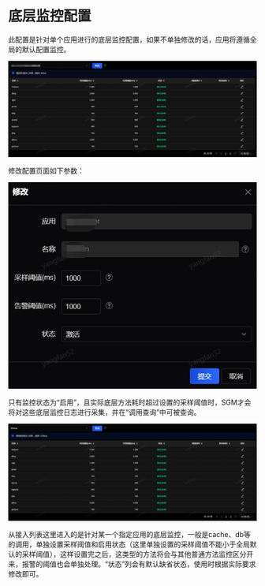 # 底层监控配置

此配置是针对单个应用进行的底层监控配置，如果不单独修改的话，应用将遵循全局的默认配置监控。
 
![](../../image/Operation-Guide/App-Monitor/Endpoint-Configuration1.png)

修改配置页面如下参数：
 
![](../../image/Operation-Guide/App-Monitor/Endpoint-Configuration2.png)

只有监控状态为“启用”，且实际底层方法耗时超过设置的采样阈值时，SGM才会将对这些底层监控日志进行采集，并在“调用查询”中可被查询。

![](../../image/Operation-Guide/App-Monitor/Endpoint-Configuration3.png)
 
从接入列表这里进入的是针对某一个指定应用的底层监控，一般是cache、db等的调用，单独设置采样阈值和启用状态（这里单独设置的采样阈值不能小于全局默认的采样阈值），这样设置完之后，这类型的方法将会与其他普通方法监控区分开来，报警的阈值也会单独处理。“状态”列会有默认缺省状态，使用时根据实际要求修改即可。
